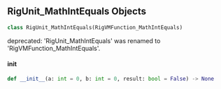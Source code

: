 ## RigUnit_MathIntEquals Objects

```python
class RigUnit_MathIntEquals(RigVMFunction_MathIntEquals)
```

deprecated: 'RigUnit_MathIntEquals' was renamed to 'RigVMFunction_MathIntEquals'.

<a id="unreal.RigUnit_MathIntEquals.__init__"></a>

#### __init__

```python
def __init__(a: int = 0, b: int = 0, result: bool = False) -> None
```

<a id="unreal.RigVMFunction_MathIntNotEquals"></a>